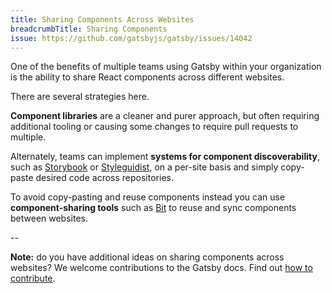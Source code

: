 ```yaml
---
title: Sharing Components Across Websites
breadcrumbTitle: Sharing Components
issue: https://github.com/gatsbyjs/gatsby/issues/14042
---
```


One of the benefits of multiple teams using Gatsby within your organization is the ability to share React components across different websites.

There are several strategies here.

**Component libraries** are a cleaner and purer approach, but often requiring additional tooling or causing some changes to require pull requests to multiple.

Alternately, teams can implement **systems for component discoverability**, such as [Storybook](https://github.com/storybookjs/storybook) or [Styleguidist](https://github.com/styleguidist/react-styleguidist), on a per-site basis and simply copy-paste desired code across repositories.

To avoid copy-pasting and reuse components instead you can use **component-sharing tools** such as [Bit](https://github.com/teambit/bit) to reuse and sync components between websites.

<GuideList slug={props.slug} />

--

**Note:** do you have additional ideas on sharing components across websites? We welcome contributions to the Gatsby docs. Find out [how to contribute](/contributing/docs-contributions/).
